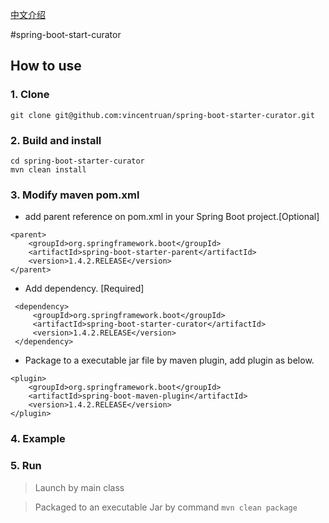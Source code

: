[中文介绍](README.md)

#spring-boot-start-curator

## How to use

### 1. Clone

```
git clone git@github.com:vincentruan/spring-boot-starter-curator.git
```

### 2. Build and install

```
cd spring-boot-starter-curator
mvn clean install
```


### 3. Modify maven pom.xml

* add parent reference on pom.xml in your Spring Boot project.[Optional]
```
<parent>
    <groupId>org.springframework.boot</groupId>
    <artifactId>spring-boot-starter-parent</artifactId>
    <version>1.4.2.RELEASE</version>
</parent>
 ```

* Add dependency. [Required]
```
 <dependency>
     <groupId>org.springframework.boot</groupId>
     <artifactId>spring-boot-starter-curator</artifactId>
     <version>1.4.2.RELEASE</version>
 </dependency>
 ```

 * Package to a executable jar file by maven plugin, add plugin as below.
```
<plugin>
    <groupId>org.springframework.boot</groupId>
    <artifactId>spring-boot-maven-plugin</artifactId>
    <version>1.4.2.RELEASE</version>
</plugin>
```

### 4. Example



### 5. Run

> Launch by main class

> Packaged to an executable Jar by command `mvn clean package`
